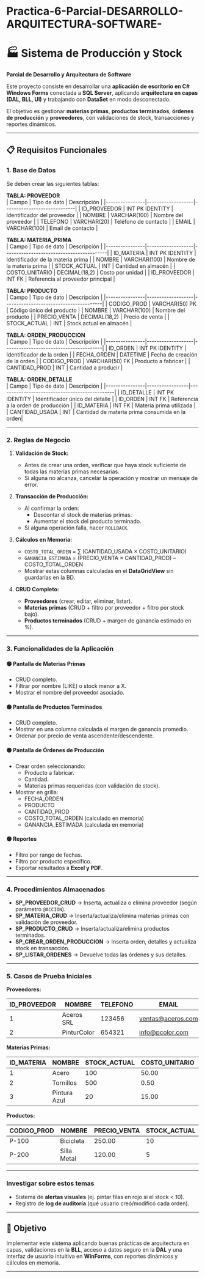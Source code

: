 # Practica-6-Parcial-DESARROLLO-ARQUITECTURA-SOFTWARE-

# 🏭 Sistema de Producción y Stock  
**Parcial de Desarrollo y Arquitectura de Software**  

Este proyecto consiste en desarrollar una **aplicación de escritorio en C# Windows Forms** conectada a **SQL Server**, aplicando **arquitectura en capas (DAL, BLL, UI)** y trabajando con **DataSet** en modo desconectado.  

El objetivo es gestionar **materias primas**, **productos terminados**, **órdenes de producción** y **proveedores**, con validaciones de stock, transacciones y reportes dinámicos.

---

## 📋 Requisitos Funcionales

### 1. Base de Datos
Se deben crear las siguientes tablas:

**TABLA: PROVEEDOR**  
| Campo           | Tipo de dato         | Descripción                   |
|----------------|-------------------|-----------------------------|
| ID_PROVEEDOR   | INT PK IDENTITY   | Identificador del proveedor |
| NOMBRE         | VARCHAR(100)      | Nombre del proveedor        |
| TELEFONO       | VARCHAR(20)       | Teléfono de contacto        |
| EMAIL          | VARCHAR(100)      | Email de contacto           |

**TABLA: MATERIA_PRIMA**  
| Campo           | Tipo de dato         | Descripción                                |
|----------------|-------------------|------------------------------------------|
| ID_MATERIA     | INT PK IDENTITY   | Identificador de la materia prima        |
| NOMBRE         | VARCHAR(100)      | Nombre de la materia prima               |
| STOCK_ACTUAL   | INT               | Cantidad en almacén                      |
| COSTO_UNITARIO | DECIMAL(18,2)     | Costo por unidad                         |
| ID_PROVEEDOR   | INT FK           | Referencia al proveedor principal        |

**TABLA: PRODUCTO**  
| Campo           | Tipo de dato         | Descripción                              |
|----------------|-------------------|----------------------------------------|
| CODIGO_PROD    | VARCHAR(50) PK   | Código único del producto              |
| NOMBRE         | VARCHAR(100)    | Nombre del producto                    |
| PRECIO_VENTA   | DECIMAL(18,2)   | Precio de venta                        |
| STOCK_ACTUAL   | INT             | Stock actual en almacén                |

**TABLA: ORDEN_PRODUCCION**  
| Campo           | Tipo de dato         | Descripción                              |
|----------------|-------------------|----------------------------------------|
| ID_ORDEN       | INT PK IDENTITY   | Identificador de la orden              |
| FECHA_ORDEN    | DATETIME         | Fecha de creación de la orden          |
| CODIGO_PROD    | VARCHAR(50) FK   | Producto a fabricar                    |
| CANTIDAD_PROD  | INT             | Cantidad a producir                    |

**TABLA: ORDEN_DETALLE**  
| Campo           | Tipo de dato       | Descripción                                     |
|----------------|-----------------|-----------------------------------------------|
| ID_DETALLE     | INT PK IDENTITY | Identificador único del detalle                |
| ID_ORDEN       | INT FK         | Referencia a la orden de producción           |
| ID_MATERIA     | INT FK         | Materia prima utilizada                        |
| CANTIDAD_USADA | INT           | Cantidad de materia prima consumida en la orden|

---

### 2. Reglas de Negocio

1. **Validación de Stock:**  
   - Antes de crear una orden, verificar que haya stock suficiente de todas las materias primas necesarias.  
   - Si alguna no alcanza, cancelar la operación y mostrar un mensaje de error.

2. **Transacción de Producción:**  
   - Al confirmar la orden:  
     - Descontar el stock de materias primas.  
     - Aumentar el stock del producto terminado.  
   - Si alguna operación falla, hacer `ROLLBACK`.

3. **Cálculos en Memoria:**  
   - `COSTO_TOTAL_ORDEN` = ∑ (CANTIDAD_USADA × COSTO_UNITARIO)  
   - `GANANCIA_ESTIMADA` = (PRECIO_VENTA × CANTIDAD_PROD) – COSTO_TOTAL_ORDEN  
   - Mostrar estas columnas calculadas en el **DataGridView** sin guardarlas en la BD.

4. **CRUD Completo:**  
   - **Proveedores** (crear, editar, eliminar, listar).  
   - **Materias primas** (CRUD + filtro por proveedor + filtro por stock bajo).  
   - **Productos terminados** (CRUD + margen de ganancia estimado en %).  

---

### 3. Funcionalidades de la Aplicación

#### 🟢 Pantalla de Materias Primas
- CRUD completo.
- Filtrar por nombre (LIKE) o stock menor a X.
- Mostrar el nombre del proveedor asociado.

#### 🟢 Pantalla de Productos Terminados
- CRUD completo.
- Mostrar en una columna calculada el margen de ganancia promedio.
- Ordenar por precio de venta ascendente/descendente.

#### 🟢 Pantalla de Órdenes de Producción
- Crear orden seleccionando:
  - Producto a fabricar.
  - Cantidad.
  - Materias primas requeridas (con validación de stock).
- Mostrar en grilla:
  - FECHA_ORDEN
  - PRODUCTO
  - CANTIDAD_PROD
  - COSTO_TOTAL_ORDEN (calculado en memoria)
  - GANANCIA_ESTIMADA (calculada en memoria)

#### 🟢 Reportes
- Filtro por rango de fechas.
- Filtro por producto específico.
- Exportar resultados a **Excel y PDF**.

---

### 4. Procedimientos Almacenados

- **SP_PROVEEDOR_CRUD** → Inserta, actualiza o elimina proveedor (según parámetro `@ACCION`).  
- **SP_MATERIA_CRUD** → Inserta/actualiza/elimina materias primas con validación de proveedor.  
- **SP_PRODUCTO_CRUD** → Inserta/actualiza/elimina productos terminados.  
- **SP_CREAR_ORDEN_PRODUCCION** → Inserta orden, detalles y actualiza stock en transacción.  
- **SP_LISTAR_ORDENES** → Devuelve todas las órdenes y sus detalles.

---

### 5. Casos de Prueba Iniciales

**Proveedores:**  

| ID_PROVEEDOR | NOMBRE       | TELEFONO  | EMAIL                |
|-------------|-------------|----------|--------------------|
| 1           | Aceros SRL  | 123456   | ventas@aceros.com |
| 2           | PinturColor | 654321   | info@pcolor.com   |

**Materias Primas:**  

| ID_MATERIA | NOMBRE        | STOCK_ACTUAL | COSTO_UNITARIO | ID_PROVEEDOR |
|-----------|--------------|-------------|--------------|-------------|
| 1         | Acero        | 100         | 50.00        | 1           |
| 2         | Tornillos    | 500         | 0.50         | 1           |
| 3         | Pintura Azul | 20          | 15.00        | 2           |

**Productos:**  

| CODIGO_PROD | NOMBRE       | PRECIO_VENTA | STOCK_ACTUAL |
|-------------|-------------|-------------|-------------|
| P-100       | Bicicleta   | 250.00      | 10          |
| P-200       | Silla Metal | 120.00      | 5           |

---

### Investigar sobre estos temas

- Sistema de **alertas visuales** (ej. pintar filas en rojo si el stock < 10).
- Registro de **log de auditoría** (qué usuario creó/modificó cada orden).

---

## 🎯 Objetivo
Implementar este sistema aplicando buenas prácticas de arquitectura en capas, validaciones en la **BLL**, acceso a datos seguro en la **DAL** y una interfaz de usuario intuitiva en **WinForms**, con reportes dinámicos y cálculos en memoria.

---
